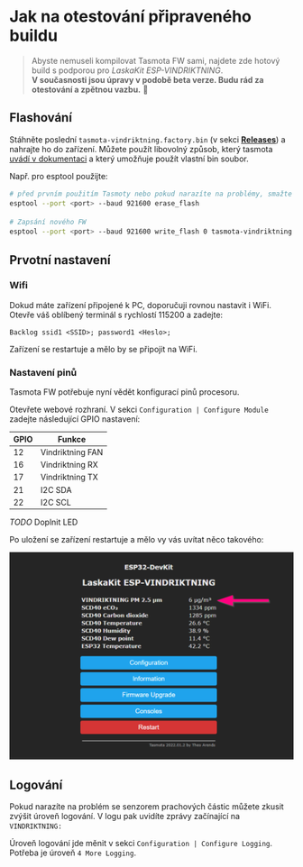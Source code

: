 # Jak na otestování připraveného buildu

> Abyste nemuseli kompilovat Tasmota FW sami, najdete zde hotový build s podporou pro _LaskaKit ESP-VINDRIKTNING_. 
> \
> **V současnosti jsou úpravy v podobě beta verze. Budu rád za otestování a zpětnou vazbu.** 👋

## Flashování

Stáhněte poslední `tasmota-vindriktning.factory.bin` (v sekci **[Releases](https://github.com/ah01/Tasmota-Vindriktning/releases)**) a nahrajte ho do zařízení. Můžete použít libovolný způsob, který tasmota [uvádí v dokumentaci](https://tasmota.github.io/docs/Getting-Started/#flashing) a který umožňuje použít vlastní bin soubor.

Např. pro esptool použijte:

```bash
# před prvním použitím Tasmoty nebo pokud narazíte na problémy, smažte Flash paměť
esptool --port <port> --baud 921600 erase_flash

# Zapsání nového FW
esptool --port <port> --baud 921600 write_flash 0 tasmota-vindriktning.factory.bin
```

## Prvotní nastavení

### Wifi

Dokud máte zařízení připojené k PC, doporučuji rovnou nastavit i WiFi. Otevře váš oblíbený terminál s rychlostí 115200 a zadejte:

```
Backlog ssid1 <SSID>; password1 <Heslo>;
```

Zařízení se restartuje a mělo by se připojit na WiFi.

### Nastavení pinů

Tasmota FW potřebuje nyní vědět konfigurací pinů procesoru. 

Otevřete webové rozhraní. V sekci `Configuration | Configure Module` zadejte následující GPIO nastavení:

| GPIO | Funkce |
| ---- | -----  |
| 12 | Vindriktning FAN |
| 16 | Vindriktning RX |
| 17 | Vindriktning TX |
| 21 | I2C SDA |
| 22 | I2C SCL |

_TODO_ Doplnit LED

Po uložení se zařízení restartuje a mělo vy vás uvítat něco takového:

![ok value](doc/img/dust-ok-value.png)

## Logování

Pokud narazíte na problém se senzorem prachových částic můžete zkusit zvýšit úroveň logování. V logu pak uvidíte zprávy začínající na `VINDRIKTNING:`

Úroveň logování jde měnit v sekci `Configuration | Configure Logging`. Potřeba je úroveň `4 More Logging`.
